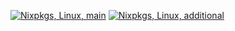[![Nixpkgs, Linux, main](https://github.com/Anton-Latukha/haskell-with-nixpkgs/workflows/Nixpkgs,%20Linux,%20main/badge.svg)](https://github.com/Anton-Latukha/haskell-with-nixpkgs/actions?query=branch%3Amaster+workflow%3A%22Nixpkgs%2C+Linux%2C+main%22)
[![Nixpkgs, Linux, additional](https://github.com/Anton-Latukha/haskell-with-nixpkgs/workflows/Nixpkgs,%20Linux,%20additional/badge.svg)](https://github.com/Anton-Latukha/haskell-with-nixpkgs/actions?query=branch%3Amaster+workflow%3A%22Nixpkgs%2C+Linux%2C+additional%22)
